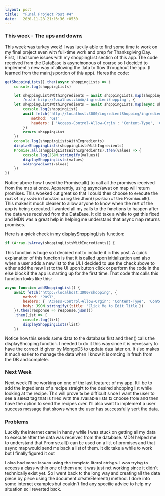 ```yaml
---
layout: post
title:  "Final Project Post #4"
date:   2020-11-28 21:03:36 +0530
---
```


### This week - The ups and downs
This week was turkey week! I was luckily able to find some time to work on my final project even with full-time work and prep for Thanksgiving Day. 
First, I had some issues with my shoppingList section of this app. The code received from the DataBase is asynchronous of course so I decided to implement a new way of allowing the data to flow throughout the app. (I learned from the main.js portion of this app).
Heres the code:
```javascript
getShoppingLists().then(async shoppingLists => {
    console.log(shoppingLists)

    let shoppingListsWithIngredients = await shoppingLists.map(shoppingList => {
        fetch('http://localhost:3000/ingredientShopping', {
    let shoppingListsWithIngredients = await shoppingLists.map(async shoppingList => {
        console.log(shoppingList)
        await fetch(`http://localhost:3000/ingredientShopping/ingredientsByShoppingList/${shoppingList._id}`, {
            method: 'GET',
            headers: { 'Access-Control-Allow-Orgin': 'Content-Type', 'Content-Type': 'application/json' },
        })
        return shoppingList
    })
    console.log(shoppingListsWithIngredients)
    displayShoppingLists(shoppingListsWithIngredients)
    Promise.all(shoppingListsWithIngredients).then(values => {
        console.log(JSON.stringify(values))
        displayShoppingLists(values)
        addIngredient(values)
    })
})
```
Notice above how I used the Promise.all() to call all the promises received from the map at once. Apparently, using async/await on map will return promises. This woeked out great so that I could then choose to execute the rest of my code in function using the .then() portion of the Promise.all(). This makes it much cleaner to allow anyone to know when the rest of the app is being executed. I wanted all my calls to the functions to happen after the data was received from the DataBase. It did take a while to get this fixed and MDN was a great help in helping me understand that async map returns promises. 


Here is a quick check in my displayShoppingLists function:
```javascript
if (Array.isArray(shoppingListsWithIngredients)) {
```
This function is huge so I decided not to include it in this post. A quick explanation of this function is that it is called upon initialization and also when a user adds a new list to the UI. I decided to use the check above to either add the new list to the UI upon button click or perform the code in the else block if the app is starting up for the first time. That code that calls this function looks like this:

```javascript
async function addShoppingList() {
    await fetch('http://localhost:3000/shopping', {
        method: 'POST',
        headers: { 'Access-Control-Allow-Orgin': 'Content-Type', 'Content-Type': 'application/json' },
        body: JSON.stringify({title: 'Click Me to Edit Title'})
    }).then(response => response.json())
    .then(list => {
        console.log(list)
        displayShoppingLists(list)
    })
```
Notice how this sends some data to the database first and then() calls the displayShopping function. I needed to do it this way since it is necessary to have the correct id given by MongoDB to updata data later on. It also makes it much easier to manage the data when I know it is omcing in fresh from the DB and complete.

### Next Week
Next week I'll be working on one of the last features of my app. It'll be to add the ingredients of a recipe straight to the desired shopping list while looking at the recipe. This will prove to be difficult since I want the user to see a select tag that is filled with the available lists to choose from and then have the option to send the recipes over. I'll also want to implement a user success message that shows when the user has successfully sent the data.

### Problems
Luckily the internet came in handy while I was stuck on getting all my data to execute after the data was received from the database. MDN helped me to understand that Promise.all() can be used on a list of promises and that async map would send me back a list of them. It did take a while to work but I finally figured it out.

I also had some issues using the template literal strings. I was trying to access a class within one of them and it was just not working since it didn't technically exist yet. So I went back to the long way and creating all the data piece by piece using the document.createElement() method. I dove into some internet examples but couldn't find any specific advice to help my situation so I reverted back.


